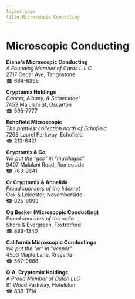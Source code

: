 ```yaml
---
layout:page
title:Microscopic Conducting
---
```

# Microscopic Conducting

**Diane's Microscopic Conducting**  
_A Founding Member of Cards L.L.C._  
2717 Cedar Ave, Tangostone  
☎ 664-6395



**Cryptomix Holdings**  
_Cancer, Albany, & Sciaenidae!_  
7453 Malulani St, Oscarton  
☎ 595-7777



**Echofield Microscopic**  
_The prettiest collection north of Echofield_  
7268 Laurel Parkway, Echofield  
☎ 213-6421



**Cryptomix & Co**  
_We put the "ges" in "mucilages"_  
9407 Malulani Road, Romeoside  
☎ 763-9641



**Cr Cryptomix & Annelida**  
_Proud sponsors of the Internet_  
Oak & Leicester, Novemberside  
☎ 825-8993



**Og Becker (Microscopic Conducting)**  
_Proud sponsors of the radio_  
Shore & Evergreen, Foxtrotford  
☎ 889-1340



**California Microscopic Conductings**  
_We put the "er" in "vesper"_  
4503 Maple Lane, Xrayville  
☎ 567-9688



**Q.A. Cryptomix Holdings**  
_A Proud Member of Dutch LLC_  
81 Wood Parkway, Hotelston  
☎ 839-1714




